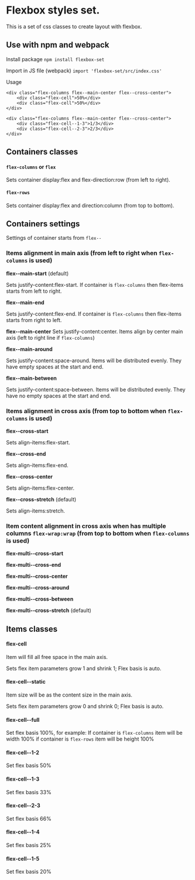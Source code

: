 # Flexbox styles set.
This is a set of css classes to create layout with flexbox.


## Use with npm and webpack

Install package
`
npm install flexbox-set
`

Import in JS file (webpack)
`
import 'flexbox-set/src/index.css'
`

Usage
```
<div class="flex-columns flex--main-center flex--cross-center">
    <div class="flex-cell">50%</div>
    <div class="flex-cell">50%</div>
</div>

<div class="flex-columns flex--main-center flex--cross-center">
    <div class="flex-cell--1-3">1/3</div>
    <div class="flex-cell--2-3">2/3</div>
</div>
```

## Containers classes

#### `flex-columns` or `flex`
Sets container display:flex and flex-direction:row (from left to right).

#### `flex-rows`
Sets container display:flex and direction:column (from top to bottom).

## Containers settings

Settings of container starts from `flex--`

### Items alignment in main axis (from left to right when `flex-columns` is used)

**flex--main-start** (default)

Sets justify-content:flex-start.
If container is `flex-columns` then flex-items starts from left to right.


**flex--main-end**

Sets justify-content:flex-end.
If container is `flex-columns` then flex-items starts from right to left.

**flex--main-center**
Sets justify-content:center.
Items align by center main axis (left to right line if `flex-columns`)

**flex--main-around**

Sets justify-content:space-around.
Items will be distributed evenly. They have empty spaces at the start and end.

**flex--main-between**

Sets justify-content:space-between.
Items will be distributed evenly. They have no empty spaces at the start and end.

### Items alignment in cross axis (from top to bottom when `flex-columns` is used)

**flex--cross-start**

Sets align-items:flex-start.

**flex--cross-end**

Sets align-items:flex-end.

**flex--cross-center**

Sets align-items:flex-center.

**flex--cross-stretch** (default)

Sets align-items:stretch.

### Item content alignment in cross axis when has multiple columns `flex-wrap:wrap` (from top to bottom when `flex-columns` is used)

**flex-multi--cross-start**

**flex-multi--cross-end**

**flex-multi--cross-center**

**flex-multi--cross-around**

**flex-multi--cross-between**

**flex-multi--cross-stretch** (default)

## Items classes

#### flex-cell

Item will fill all free space in the main axis.

Sets flex item parameters grow 1 and shrink 1;
Flex basis is auto.

#### flex-cell--static

Item size will be as the content size in the main axis.

Sets flex item parameters grow 0 and shrink 0;
Flex basis is auto.

#### flex-cell--full
Set flex basis 100%, for example:
If container is `flex-columns` item will be width 100%
if container is `flex-rows` item will be height 100%

#### flex-cell--1-2
Set flex basis 50%

#### flex-cell--1-3
Set flex basis 33%

#### flex-cell--2-3
Set flex basis 66%

#### flex-cell--1-4
Set flex basis 25%

#### flex-cell--1-5
Set flex basis 20%
